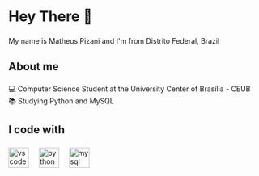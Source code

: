 <h1 align="left">Hey There 👋</h1>

###

<p align="left">My name is Matheus Pizani and I'm from Distrito Federal, Brazil</p>

###

<h2 align="left">About me</h2>

###

<p align="left">💻 Computer Science Student at the University Center of Brasília - CEUB<br>📚 Studying Python and MySQL</p>

###

<h2 align="left">I code with</h2>

###

<div align="left">
  <img src="https://skillicons.dev/icons?i=vscode" height="40" alt="vscode logo"  />
  <img width="12" />
  <img src="https://skillicons.dev/icons?i=py" height="40" alt="python logo"  />
  <img width="12" />
  <img src="https://skillicons.dev/icons?i=mysql" height="40" alt="mysql logo"  />
</div>

###
